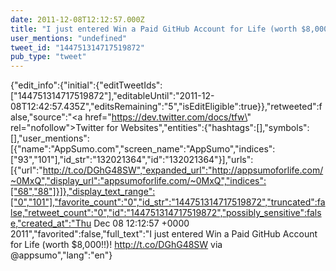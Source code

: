 ```yaml
---
date: 2011-12-08T12:12:57.000Z
title: "I just entered Win a Paid GitHub Account for Life (worth $8,000!!)! http://t.co/DGhG48SW via <a href='http://twitter.com/appsumo'>@appsumo</a>″"
user_mentions: "undefined"
tweet_id: "144751314717519872"
pub_type: "tweet"
---
```

{"edit_info":{"initial":{"editTweetIds":["144751314717519872"],"editableUntil":"2011-12-08T12:42:57.435Z","editsRemaining":"5","isEditEligible":true}},"retweeted":false,"source":"<a href=\"https://dev.twitter.com/docs/tfw\" rel=\"nofollow\">Twitter for Websites</a>","entities":{"hashtags":[],"symbols":[],"user_mentions":[{"name":"AppSumo.com","screen_name":"AppSumo","indices":["93","101"],"id_str":"132021364","id":"132021364"}],"urls":[{"url":"http://t.co/DGhG48SW","expanded_url":"http://appsumoforlife.com/~0MxQ","display_url":"appsumoforlife.com/~0MxQ","indices":["68","88"]}]},"display_text_range":["0","101"],"favorite_count":"0","id_str":"144751314717519872","truncated":false,"retweet_count":"0","id":"144751314717519872","possibly_sensitive":false,"created_at":"Thu Dec 08 12:12:57 +0000 2011","favorited":false,"full_text":"I just entered Win a Paid GitHub Account for Life (worth $8,000!!)! http://t.co/DGhG48SW via @appsumo","lang":"en"}
